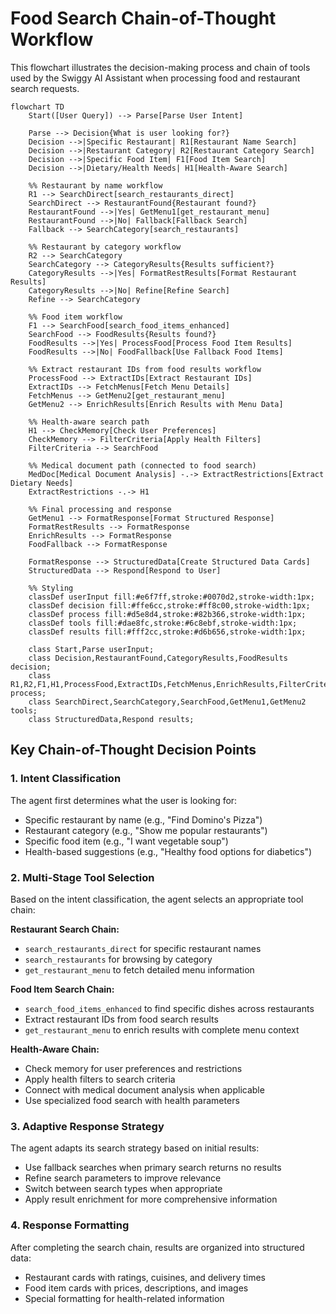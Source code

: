 # Food Search Chain-of-Thought Workflow

This flowchart illustrates the decision-making process and chain of tools used by the Swiggy AI Assistant when processing food and restaurant search requests.

```mermaid
flowchart TD
    Start([User Query]) --> Parse[Parse User Intent]
    
    Parse --> Decision{What is user looking for?}
    Decision -->|Specific Restaurant| R1[Restaurant Name Search]
    Decision -->|Restaurant Category| R2[Restaurant Category Search]
    Decision -->|Specific Food Item| F1[Food Item Search]
    Decision -->|Dietary/Health Needs| H1[Health-Aware Search]
    
    %% Restaurant by name workflow
    R1 --> SearchDirect[search_restaurants_direct]
    SearchDirect --> RestaurantFound{Restaurant found?}
    RestaurantFound -->|Yes| GetMenu1[get_restaurant_menu]
    RestaurantFound -->|No| Fallback[Fallback Search]
    Fallback --> SearchCategory[search_restaurants]
    
    %% Restaurant by category workflow
    R2 --> SearchCategory
    SearchCategory --> CategoryResults{Results sufficient?}
    CategoryResults -->|Yes| FormatRestResults[Format Restaurant Results]
    CategoryResults -->|No| Refine[Refine Search]
    Refine --> SearchCategory
    
    %% Food item workflow
    F1 --> SearchFood[search_food_items_enhanced]
    SearchFood --> FoodResults{Results found?}
    FoodResults -->|Yes| ProcessFood[Process Food Item Results]
    FoodResults -->|No| FoodFallback[Use Fallback Food Items]
    
    %% Extract restaurant IDs from food results workflow
    ProcessFood --> ExtractIDs[Extract Restaurant IDs]
    ExtractIDs --> FetchMenus[Fetch Menu Details]
    FetchMenus --> GetMenu2[get_restaurant_menu]
    GetMenu2 --> EnrichResults[Enrich Results with Menu Data]
    
    %% Health-aware search path
    H1 --> CheckMemory[Check User Preferences]
    CheckMemory --> FilterCriteria[Apply Health Filters]
    FilterCriteria --> SearchFood
    
    %% Medical document path (connected to food search)
    MedDoc[Medical Document Analysis] -.-> ExtractRestrictions[Extract Dietary Needs]
    ExtractRestrictions -.-> H1
    
    %% Final processing and response
    GetMenu1 --> FormatResponse[Format Structured Response]
    FormatRestResults --> FormatResponse
    EnrichResults --> FormatResponse
    FoodFallback --> FormatResponse
    
    FormatResponse --> StructuredData[Create Structured Data Cards]
    StructuredData --> Respond[Respond to User]
    
    %% Styling
    classDef userInput fill:#e6f7ff,stroke:#0070d2,stroke-width:1px;
    classDef decision fill:#ffe6cc,stroke:#ff8c00,stroke-width:1px;
    classDef process fill:#d5e8d4,stroke:#82b366,stroke-width:1px;
    classDef tools fill:#dae8fc,stroke:#6c8ebf,stroke-width:1px;
    classDef results fill:#fff2cc,stroke:#d6b656,stroke-width:1px;
    
    class Start,Parse userInput;
    class Decision,RestaurantFound,CategoryResults,FoodResults decision;
    class R1,R2,F1,H1,ProcessFood,ExtractIDs,FetchMenus,EnrichResults,FilterCriteria,FormatResponse,FormatRestResults process;
    class SearchDirect,SearchCategory,SearchFood,GetMenu1,GetMenu2 tools;
    class StructuredData,Respond results;
```

## Key Chain-of-Thought Decision Points

### 1. Intent Classification
The agent first determines what the user is looking for:
- Specific restaurant by name (e.g., "Find Domino's Pizza")
- Restaurant category (e.g., "Show me popular restaurants")
- Specific food item (e.g., "I want vegetable soup")
- Health-based suggestions (e.g., "Healthy food options for diabetics")

### 2. Multi-Stage Tool Selection
Based on the intent classification, the agent selects an appropriate tool chain:

**Restaurant Search Chain:**
- `search_restaurants_direct` for specific restaurant names
- `search_restaurants` for browsing by category
- `get_restaurant_menu` to fetch detailed menu information

**Food Item Search Chain:**
- `search_food_items_enhanced` to find specific dishes across restaurants
- Extract restaurant IDs from food search results
- `get_restaurant_menu` to enrich results with complete menu context

**Health-Aware Chain:**
- Check memory for user preferences and restrictions
- Apply health filters to search criteria
- Connect with medical document analysis when applicable
- Use specialized food search with health parameters

### 3. Adaptive Response Strategy
The agent adapts its search strategy based on initial results:
- Use fallback searches when primary search returns no results
- Refine search parameters to improve relevance
- Switch between search types when appropriate
- Apply result enrichment for more comprehensive information

### 4. Response Formatting
After completing the search chain, results are organized into structured data:
- Restaurant cards with ratings, cuisines, and delivery times
- Food item cards with prices, descriptions, and images
- Special formatting for health-related information
